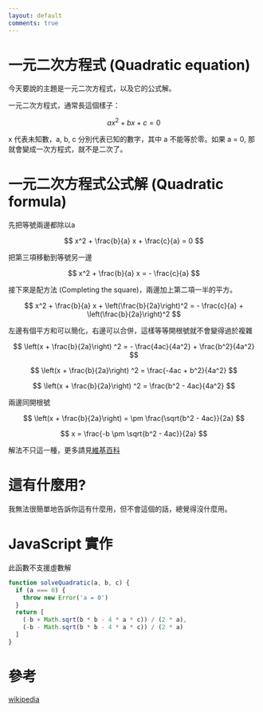 ```yaml
---
layout: default
comments: true
---
```

# 一元二次方程式 (Quadratic equation)
今天要說的主題是一元二次方程式，以及它的公式解。

一元二次方程式，通常長這個樣子：

$$ ax^2 + bx + c = 0 $$

x 代表未知數，a, b, c 分別代表已知的數字，其中 a 不能等於零。如果 a = 0, 那就會變成一次方程式，就不是二次了。

# 一元二次方程式公式解 (Quadratic formula)
先把等號兩邊都除以a

$$ x^2 + \frac{b}{a} x + \frac{c}{a} = 0 $$

把第三項移動到等號另一邊

$$ x^2 + \frac{b}{a} x = - \frac{c}{a} $$

接下來是配方法 (Completing the square)，兩邊加上第二項一半的平方。

$$ x^2 + \frac{b}{a} x + \left(\frac{b}{2a}\right)^2 = - \frac{c}{a} + \left(\frac{b}{2a}\right)^2 $$

左邊有個平方和可以簡化，右邊可以合併，這樣等等開根號就不會變得過於複雜

$$ \left(x + \frac{b}{2a}\right) ^2 = - \frac{4ac}{4a^2} + \frac{b^2}{4a^2} $$

$$ \left(x + \frac{b}{2a}\right) ^2 = \frac{-4ac + b^2}{4a^2} $$

$$ \left(x + \frac{b}{2a}\right) ^2 = \frac{b^2 - 4ac}{4a^2} $$

兩邊同開根號

$$ \left(x + \frac{b}{2a}\right) = \pm \frac{\sqrt{b^2 - 4ac}}{2a} $$

$$ x = \frac{-b \pm \sqrt{b^2 - 4ac}}{2a} $$

解法不只這一種，更多請見[維基百科](https://en.wikipedia.org/wiki/Quadratic_formula)

# 這有什麼用?
我無法很簡單地告訴你這有什麼用，但不會這個的話，總覺得沒什麼用。

# JavaScript 實作
此函數不支援虛數解
```js
function solveQuadratic(a, b, c) {
  if (a === 0) {
    throw new Error('a = 0')
  }
  return [
    (-b + Math.sqrt(b * b - 4 * a * c)) / (2 * a), 
    (-b - Math.sqrt(b * b - 4 * a * c)) / (2 * a)
  ]
}
```

# 參考
[wikipedia](https://en.wikipedia.org/wiki/Quadratic_equation)